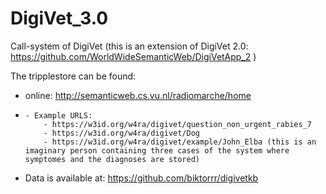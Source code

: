# DigiVet_3.0
Call-system of DigiVet (this is an extension of DigiVet 2.0: https://github.com/WorldWideSemanticWeb/DigiVetApp_2 )

The tripplestore can be found:

  - online: http://semanticweb.cs.vu.nl/radiomarche/home 
  - 
        - Example URLS:
            - https://w3id.org/w4ra/digivet/question_non_urgent_rabies_7 
            - https://w3id.org/w4ra/digivet/Dog 
            - https://w3id.org/w4ra/digivet/example/John_Elba (this is an imaginary person containing three cases of the system where symptomes and the diagnoses are stored)
  - Data is available at: https://github.com/biktorrr/digivetkb 


